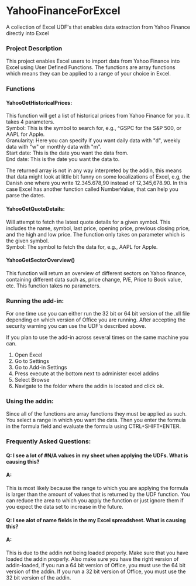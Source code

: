 # YahooFinanceForExcel
A collection of Excel UDF's that enables data extraction from Yahoo Finance directly into Excel

### Project Description
This project enables Excel users to import data from Yahoo Finance into Excel using User Defined Functions. The functions are array functions which means they can be applied to a range of your choice in Excel.

### Functions

#### YahooGetHistoricalPrices:
This function will get a list of historical prices from Yahoo Finance for you. It takes 4 parameters.  
Symbol: This is the symbol to search for, e.g., ^GSPC for the S&P 500, or AAPL for Apple.  
Granularity: Here you can specify if you want daily data with "d", weekly data with "w" or monthly data with "m".  
Start date: This is the date you want the data from.  
End date: This is the date you want the data to.  

The returned array is not in any way interpreted by the addin, this means that data might look at little bit funny on some localizations of Excel, e.g, the Danish one where you write 12.345.678,90 instead of 12,345,678.90. In this case Excel has another function called NumberValue, that can help you parse the dates.

#### YahooGetQuoteDetails:
Will attempt to fetch the latest quote details for a given symbol. This includes the name, symbol, last price, opening price, previous closing price, and the high and low price. The function only takes on parameter which is the given symbol.  
Symbol: The symbol to fetch the data for, e.g., AAPL for Apple.

#### YahooGetSectorOverview()
This function will return an overview of different sectors on Yahoo finance, containing different data such as, price change, P/E, Price to Book value, etc. This function takes no parameters.

### Running the add-in:
For one time use you can either run the 32 bit or 64 bit version of the .xll file depending on which version of Office you are running. After accepting the security warning you can use the UDF's described above.

If you plan to use the add-in across several times on the same machine you can.  
1) Open Excel  
2) Go to Settings  
3) Go to Add-in Settings  
4) Press execute at the bottom next to administer excel addins  
5) Select Browse  
6) Navigate to the folder where the addin is located and click ok.  

### Using the addin:
Since all of the functions are array functions they must be applied as such. You select a range in which you want the data. Then you enter the formula in the formula field and evaluate the formula using CTRL+SHIFT+ENTER.

### Frequently Asked Questions:

#### Q: I see a lot of #N/A values in my sheet when applying the UDFs. What is causing this?
#### A:
This is most likely because the range to which you are applying the formula is larger than the amount of values that is returned by the UDF function. You can reduce the area to which you apply the function or just ignore them if you expect the data set to increase in the future.

#### Q: I see alot of name fields in the my Excel spreadsheet. What is causing this?
#### A:
This is due to the addin not being loaded properly. Make sure that you have loaded the addin properly. Also make sure you have the right version of addin-loaded, if you run a 64 bit version of Office, you must use the 64 bit version of the addin. If you run a 32 bit version of Office, you must use the 32 bit version of the addin.

